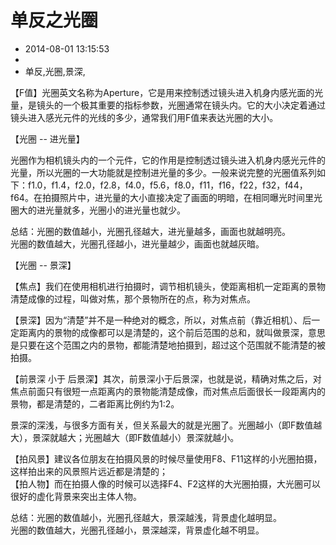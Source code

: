 # 单反之光圈
- 2014-08-01 13:15:53
- 
- 单反,光圈,景深,

<p>【F值】光圈英文名称为Aperture，它是用来控制透过镜头进入机身内感光面的光量，是镜头的一个极其重要的指标参数，光圈通常在镜头内。它的大小决定着通过镜头进入感光元件的光线的多少，通常我们用F值来表达光圈的大小。</p>
<p>【光圈 -- 进光量】</p>
<p>光圈作为相机镜头内的一个元件，它的作用是控制透过镜头进入机身内感光元件的光量，所以光圈的一大功能就是控制进光量的多少。一般来说完整的光圈值系列如下：f1.0，f1.4，f2.0，f2.8，f4.0，f5.6，f8.0，f11，f16，f22，f32，f44，f64。在拍摄照片中，进光量的大小直接决定了画面的明暗，在相同曝光时间里光圈大的进光量就多，光圈小的进光量也就少。</p>
<p>总结：光圈的数值越小，光圈孔径越大，进光量越多，画面也就越明亮。<br />
光圈的数值越大，光圈孔径越小，进光量越少，画面也就越灰暗。</p>
<p>【光圈 -- 景深】</p>
<p>【焦点】我们在使用相机进行拍摄时，调节相机镜头，使距离相机一定距离的景物清楚成像的过程，叫做对焦，那个景物所在的点，称为对焦点。</p>
<p>【景深】因为“清楚”并不是一种绝对的概念，所以，对焦点前（靠近相机）、后一定距离内的景物的成像都可以是清楚的，这个前后范围的总和，就叫做景深，意思是只要在这个范围之内的景物，都能清楚地拍摄到，超过这个范围就不能清楚的被拍摄。</p>
<p>【前景深 小于 后景深】其次，前景深小于后景深，也就是说，精确对焦之后，对焦点前面只有很短一点距离内的景物能清楚成像，而对焦点后面很长一段距离内的景物，都是清楚的，二者距离比例约为1:2。</p>
<p>景深的深浅，与很多方面有关，但关系最大的就是光圈了。光圈越小（即F数值越大），景深就越大；光圈越大（即F数值越小）景深就越小。</p>
<p>【拍风景】建议各位朋友在拍摄风景的时候尽量使用F8、F11这样的小光圈拍摄，这样拍出来的风景照片远近都是清楚的；<br />【拍人物】而在拍摄人像的时候可以选择F4、F2这样的大光圈拍摄，大光圈可以很好的虚化背景来突出主体人物。</p>
<p>总结：光圈的数值越小，光圈孔径越大，景深越浅，背景虚化越明显。<br />
光圈的数值越大，光圈孔径越小，景深越深，背景虚化越不明显。</p>